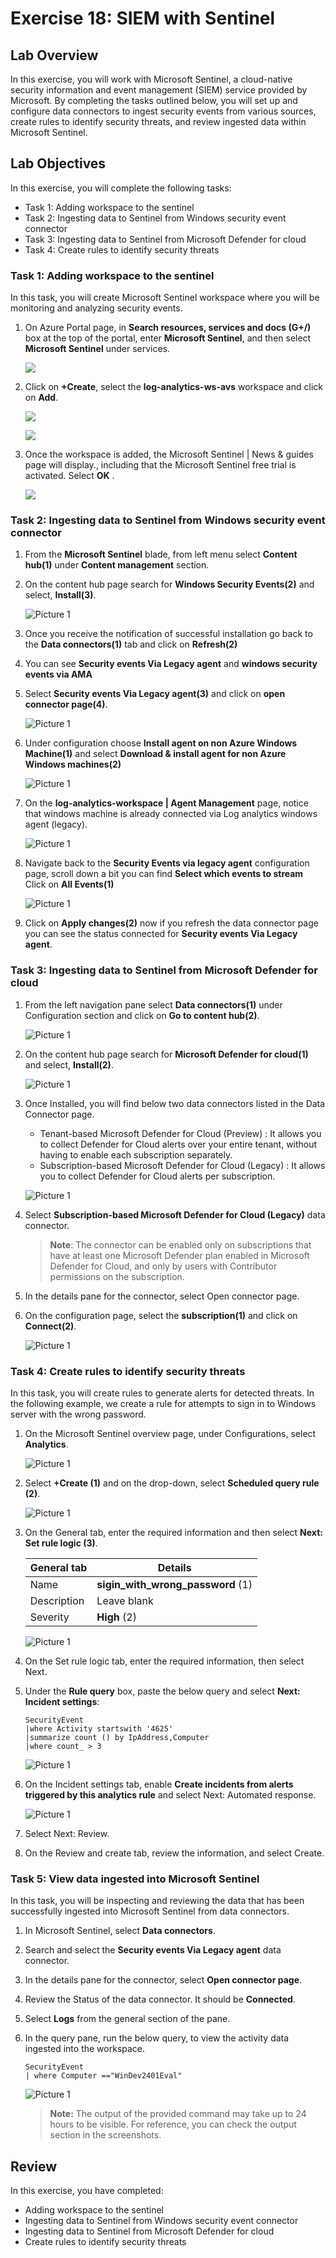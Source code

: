 # Exercise 18: SIEM with Sentinel

## Lab Overview

In this exercise, you will work with Microsoft Sentinel, a cloud-native security information and event management (SIEM) service provided by Microsoft. By completing the tasks outlined below, you will set up and configure data connectors to ingest security events from various sources, create rules to identify security threats, and review ingested data within Microsoft Sentinel.

## Lab Objectives

In this exercise, you will complete the following tasks:

+ Task 1: Adding workspace to the sentinel
+ Task 2: Ingesting data to Sentinel from Windows security event connector
+ Task 3: Ingesting data to Sentinel from Microsoft Defender for cloud
+ Task 4: Create rules to identify security threats

### Task 1: Adding workspace to the sentinel

In this task, you will create Microsoft Sentinel workspace where you will be monitoring and analyzing security events.

1. On Azure Portal page, in **Search resources, services and docs (G+/)** box at the top of the portal, enter **Microsoft Sentinel**, and then select **Microsoft Sentinel** under services.

    ![](../Images/s4.png)

1. Click on **+Create**, select the **log-analytics-ws-avs** workspace and click on **Add**.

    ![](../Images/s1.png)

    ![](../Images/s2.png)

1. Once the workspace is added, the Microsoft Sentinel | News & guides page will display., including that the Microsoft Sentinel free trial is activated. Select **OK** .

    ![](../Images/s3.png)

### Task 2: Ingesting data to Sentinel from Windows security event connector

1. From the **Microsoft Sentinel** blade, from left menu select **Content hub(1)** under **Content management** section.

1. On the content hub page search for **Windows Security Events(2)** and select, **Install(3)**.

     ![Picture 1](../Images/14s1.png)
   
1. Once you receive the notification of successful installation go back to the **Data connectors(1)** tab and click on **Refresh(2)**

1. You can see **Security events Via Legacy agent** and **windows security events via AMA**

1. Select **Security events Via Legacy agent(3)** and click on **open connector page(4)**.

    ![Picture 1](../Images/s6.png)
   
1. Under configuration choose **Install agent on non Azure Windows Machine(1)** and select **Download & install agent for non Azure Windows machines(2)**  

    ![Picture 1](../Images/s7.png)

1. On the **log-analytics-workspace | Agent Management** page, notice that windows machine is already connected via Log analytics windows agent (legacy).

    ![Picture 1](../Images/s8.png)

1. Navigate back to the **Security Events via legacy agent** configuration page, scroll down a bit you can find **Select which events to stream** Click on **All Events(1)**

    ![Picture 1](../Images/s9.png)
 
1. Click on **Apply changes(2)** now if you refresh the data connector page you can see the status connected for **Security events Via Legacy agent**.

### Task 3: Ingesting data to Sentinel from Microsoft Defender for cloud

1. From the left navigation pane select **Data connectors(1)** under Configuration section and click on **Go to content hub(2)**.

    ![Picture 1](../Images/s11.png)

1. On the content hub page search for **Microsoft Defender for cloud(1)** and select, **Install(2)**.

    ![Picture 1](../Images/s12.png)

1. Once Installed, you will find below two data connectors listed in the Data Connector page.
      * Tenant-based Microsoft Defender for Cloud (Preview) : It allows you to collect Defender for Cloud alerts over your entire tenant, without having to enable each subscription separately.
      * Subscription-based Microsoft Defender for Cloud (Legacy) :  It allows you to collect Defender for Cloud alerts per subscription.

     ![Picture 1](../Images/s13.png)

1. Select **Subscription-based Microsoft Defender for Cloud (Legacy)** data connector.
    
    >**Note**: The connector can be enabled only on subscriptions that have at least one Microsoft Defender plan enabled in Microsoft Defender for Cloud, and only by users with Contributor permissions on the subscription.

1. In the details pane for the connector, select Open connector page.

1. On the configuration page, select the **subscription(1)** and click on **Connect(2)**.

     ![Picture 1](../Images/s14.png)

### Task 4: Create rules to identify security threats

In this task, you will create rules to generate alerts for detected threats. In the following example, we create a rule for attempts to sign in to Windows server with the wrong password.

1. On the Microsoft Sentinel overview page, under Configurations, select **Analytics**.

   ![Picture 1](../Images/Analytics-1.png)

1. Select **+Create (1)** and on the drop-down, select **Scheduled query rule (2)**.

   ![Picture 1](../Images/Analytics-2.png)

1. On the General tab, enter the required information and then select **Next: Set rule logic (3)**.

    |General tab | Details|
    |-------|-------|
    |Name	| **sigin_with_wrong_password** (1) |
    |Description| Leave blank|
    |Severity| **High** (2)|

    ![Picture 1](../Images/Analytics-3.png)

1. On the Set rule logic tab, enter the required information, then select Next.

1. Under the **Rule query** box, paste the below query and select **Next: Incident settings**:

    ```
    SecurityEvent
    |where Activity startswith '4625'
    |summarize count () by IpAddress,Computer
    |where count_ > 3
    ```

    ![Picture 1](../Images/Analytics-4.png)

1. On the Incident settings tab, enable **Create incidents from alerts triggered by this analytics rule** and select Next: Automated response.

    ![Picture 1](../Images/Analytics-5.png)

1. Select Next: Review.

1. On the Review and create tab, review the information, and select Create.

### Task 5: View data ingested into Microsoft Sentinel

In this task, you will be inspecting and reviewing the data that has been successfully ingested into Microsoft Sentinel from data connectors. 

1. In Microsoft Sentinel, select **Data connectors**.

1. Search and select the **Security events Via Legacy agent** data connector.

1. In the details pane for the connector, select **Open connector page**.

1. Review the Status of the data connector. It should be **Connected**.

1. Select **Logs** from the general section of the pane.

1. In the query pane, run the below query, to view the activity data ingested into the workspace.

    ```
    SecurityEvent
    | where Computer =="WinDev2401Eval"
    ```
    ![Picture 1](../Images/s10.png)

    >**Note:** The output of the provided command may take up to 24 hours to be visible. For reference, you can check the output section in the screenshots.

## Review
In this exercise, you have completed:
+ Adding workspace to the sentinel
+ Ingesting data to Sentinel from Windows security event connector
+ Ingesting data to Sentinel from Microsoft Defender for cloud
+ Create rules to identify security threats
